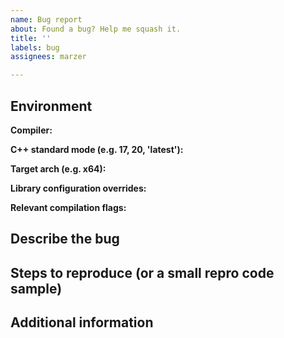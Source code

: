 ```yaml
---
name: Bug report
about: Found a bug? Help me squash it.
title: ''
labels: bug
assignees: marzer

---
```


<!--
    Replace the HTML comments below with the requested information.
    DO NOT delete this template and roll your own!

    Thanks for contributing!
-->



## Environment
**Compiler:**  
<!--
    The compiler & version, e.g. "Clang 9"
-->



**C++ standard mode (e.g. 17, 20, 'latest'):**  
<!--
    The C++ standard level you were targeting, e.g. C++17
-->



**Target arch (e.g. x64):**  
<!--
    The architecture you were targeting, e.g. x86, x64, ARM
-->



**Library configuration overrides:**  
<!--
    If you've explicitly set any of the library configuration macros,
    list them here (e.g. MUU_HEADER_ONLY=0)
-->



**Relevant compilation flags:**  
<!--
    Any relevant compilation flags that might help me reproduce your issue exactly (e.g. -fno-exceptions).
-->



## Describe the bug
<!--
    A clear and concise description of the bug goes here.
-->



## Steps to reproduce (or a small repro code sample)
<!--
    As above. If you feel that the information you've already given covers it sufficiently and you don't
    need this section, you can delete it.
-->



## Additional information
<!--
    Any post-scripts, addendums, or additional pieces of context, as necessary.
-->

